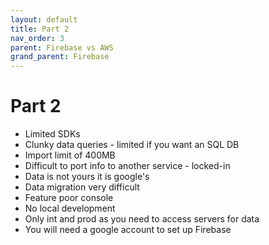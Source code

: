 ```yaml
---
layout: default
title: Part 2
nav_order: 3
parent: Firebase vs AWS
grand_parent: Firebase 
---
```


# Part 2

- Limited SDKs
- Clunky data queries - limited if you want an SQL DB
- Import limit of 400MB
- Difficult to port info to another service - locked-in
- Data is not yours it is google's
- Data migration very difficult
- Feature poor console
- No local development
- Only int and prod as you need to access servers for data
- You will need a google account to set up Firebase
